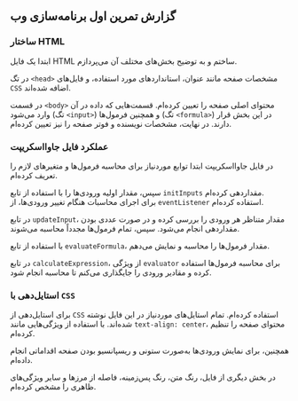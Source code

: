 ## گزارش تمرین اول برنامه‌سازی وب

### ساختار HTML
ابتدا یک فایل HTML ساختم و به توضیح بخش‌های مختلف آن می‌پردازم.

در تگ `<head>` مشخصات صفحه مانند عنوان، استانداردهای مورد استفاده، و فایل‌های `CSS` اضافه شده‌اند.

در قسمت `<body>` محتوای اصلی صفحه را تعیین کرده‌ام. قسمت‌هایی که داده در آن وارد می‌شود (تگ `<input>`) و همچنین فرمول‌ها (تگ `<formula>`) در این بخش قرار دارند. در نهایت، مشخصات نویسنده و فوتر صفحه را نیز تعیین کرده‌ام.

### عملکرد فایل جاوااسکریپت
در فایل جاوااسکریپت ابتدا توابع موردنیاز برای محاسبه فرمول‌ها و متغیرهای لازم را تعریف کرده‌ام.

سپس، مقدار اولیه ورودی‌ها را با استفاده از تابع `initInputs` مقداردهی کرده‌ام.  
برای اجرای محاسبات هنگام تغییر ورودی‌ها، از `eventListener` استفاده کرده‌ام.

در تابع `updateInput`، مقدار متناظر هر ورودی را بررسی کرده و در صورت عددی بودن مقداردهی انجام می‌شود. سپس، تمام فرمول‌ها مجدداً محاسبه می‌شوند.

با استفاده از تابع `evaluateFormula`، مقدار فرمول‌ها را محاسبه و نمایش می‌دهم.

در تابع `calculateExpression`، از ویژگی `evaluator` برای محاسبه فرمول‌ها استفاده کرده و مقادیر ورودی را جایگذاری می‌کنم تا محاسبه انجام شود.

### استایل‌دهی با `CSS`
برای استایل‌دهی از `CSS` استفاده کرده‌ام. تمام استایل‌های موردنیاز در این فایل نوشته شده‌اند. با استفاده از ویژگی‌هایی مانند `text-align: center`، محتوای صفحه را تنظیم کرده‌ام.

همچنین، برای نمایش ورودی‌ها به‌صورت ستونی و ریسپانسیو بودن صفحه اقداماتی انجام داده‌ام.

در بخش دیگری از فایل، رنگ متن، رنگ پس‌زمینه، فاصله از مرزها و سایر ویژگی‌های ظاهری را مشخص کرده‌ام.

